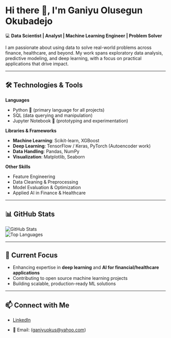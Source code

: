 # Hi there 👋, I'm Ganiyu Olusegun Okubadejo  

💻 **Data Scientist | Analyst | Machine Learning Engineer | Problem Solver**  

I am passionate about using data to solve real-world problems across finance, healthcare, and beyond. My work spans exploratory data analysis, predictive modeling, and deep learning, with a focus on practical applications that drive impact.  

---

## 🛠️ Technologies & Tools

**Languages**
- Python 🐍 (primary language for all projects)
- SQL (data querying and manipulation)
- Jupyter Notebook 📓 (prototyping and experimentation)

**Libraries & Frameworks**
- **Machine Learning**: Scikit-learn, XGBoost  
- **Deep Learning**: TensorFlow / Keras, PyTorch (Autoencoder work)  
- **Data Handling**: Pandas, NumPy  
- **Visualization**: Matplotlib, Seaborn  

**Other Skills**
- Feature Engineering  
- Data Cleaning & Preprocessing  
- Model Evaluation & Optimization  
- Applied AI in Finance & Healthcare   
---

## 📊 GitHub Stats

![GitHub Stats](https://github-readme-stats.vercel.app/api?username=adegoke655&show_icons=true&theme=radical&count_private=true&include_all_commits=true)  
![Top Languages](https://github-readme-stats.vercel.app/api/top-langs/?username=adegoke655&layout=compact&theme=radical)

---

## 🌱 Current Focus
- Enhancing expertise in **deep learning** and **AI for financial/healthcare applications**  
- Contributing to open source machine learning projects  
- Building scalable, production-ready ML solutions  

---

## 📫 Connect with Me
- [LinkedIn](https://linkedin.com)   
  
- 📧 Email: (ganiyuokus@yahoo.com)
